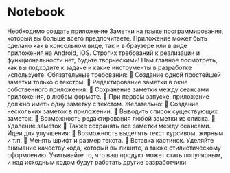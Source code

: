 # Notebook
Необходимо создать приложение Заметки на языке программирования, который вы
больше всего предпочитаете. Приложение может быть сделано как в консольном виде,
так и в браузере или в виде приложения на Android, iOS.
Строгих требований к реализации и функциональности нет, будьте творческими! Нам
главное посмотреть, как вы подходите к задаче и какие инструменты в разработке
используете.
Обязательные требования:
 Создание одной простейшей заметки только с текстом.
 Редактирование заметки в окне собственного приложения.
 Сохранение заметки между сеансами приложения, в любом формате.
 При первом запуске, приложение должно иметь одну заметку с текстом.
Желательно:
 Создание нескольких заметок в приложении.
 Выводить список существующих заметок.
 Возможность редактирования любой заметки из списка.
 Удаление заметок
 Также сохранять все заметки между сеансами.
Идеи для улучшения:
 Возможность выделять текст курсивом, жирным и т.п.
 Менять шрифт и размер текста.
 Вставка картинок.
Уделяйте внимание качеству кода, который вы пишите, а также стилистическому
оформлению. Учитывайте то, что ваш продукт может стать популярным, и над исходным
кодом будут работать другие разработчики. 
